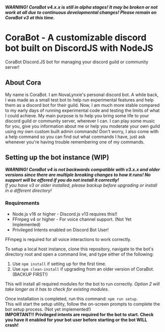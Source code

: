 ***WARNING! CoraBot v4.x.x is still in alpha stages! It may be broken or not work at all due to continuous developmental changes! Please remain on CoraBot v3 at this time.***
# CoraBot - A customizable discord bot built on DiscordJS with NodeJS
CoraBot Discord.JS bot for managing your discord guild or community server!

## About Cora
My name is CoraBot. I am NovaLynxie's personal discord bot.
A while back, I was made as a small test bot to help run experimental features and help them as a discord bot for their guild.
Now, I am much more stable compared to my early days of running experimental code and testing the limits of what I could achieve.
My main purpose is to help you bring some life to your discord guild or community server, wherever I can.
I can play some music for you, give you information about me or help you moderate your own guild using my own custom built admin commands!
Don't worry, I also come with a help command so you can find out what commands I have, just ask whenever you're having trouble remembering one of my commands.

## Setting up the bot instance (WIP)
***WARNING! CoraBot v4 is not backwards compatible with v3.x.x and older versions since there are multiple breaking changes to how it runs! No support will be offered if you do not install it correctly!***  
*If you have v3 or older installed, please backup before upgrading or install in a different directory!*
### Requirements
- Node.js v16 or higher - Discord.js v13 requires this!!
- FFmpeg v4 or higher - For voice channel support. (Not Yet Implemented)
- Privileged Intents enabled on Discord Bot User!

FFmpeg is required for all voice interactions to work correctly.

To setup a local host instance, clone this repository, navigate to the bot's directory root and open a command line, and type either of the following:  
1. Use `npm install` if setting up for the first time.  
2. Use `npm clean-install` if upgrading from an older version of CoraBot. (BACKUP FIRST!)

This will install all required modules for the bot to run correctly. *Option 2 will take longer as it has to check for existing modules.*

Once installation is completed, run this command: `npm run setup`.  
This will start the setup utility, follow the on-screen prompts to complete the bot setup process. (Not yet implemented!)  
**IMPORTANT!!**
**Privileged intents are required for the bot to start. Check you have it enabled for your bot user before starting or the bot WILL crash!**